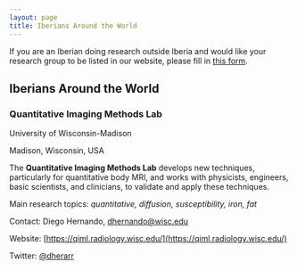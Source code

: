 ```yaml
---
layout: page
title: Iberians Around the World
---
```


If you are an Iberian doing research outside Iberia and would like your research group to be listed in our website, please fill in <a href="https://forms.gle/X3XvHLDNbY7jF1QX6" target="_blank">this form</a>.

## Iberians Around the World

### Quantitative Imaging Methods Lab
University of Wisconsin-Madison

Madison, Wisconsin, USA

The **Quantitative Imaging Methods Lab** develops new techniques, particularly for quantitative body MRI, and works with physicists, engineers, basic scientists, and clinicians, to validate and apply these techniques.

Main research topics: *quantitative, diffusion, susceptibility, iron, fat*

Contact: Diego Hernando, [dhernando@wisc.edu](mailto:dhernando@wisc.edu)

Website: [https://qiml.radiology.wisc.edu/](https://qiml.radiology.wisc.edu/)

Twitter: [@dherarr](https://twitter.com/dherarr)

